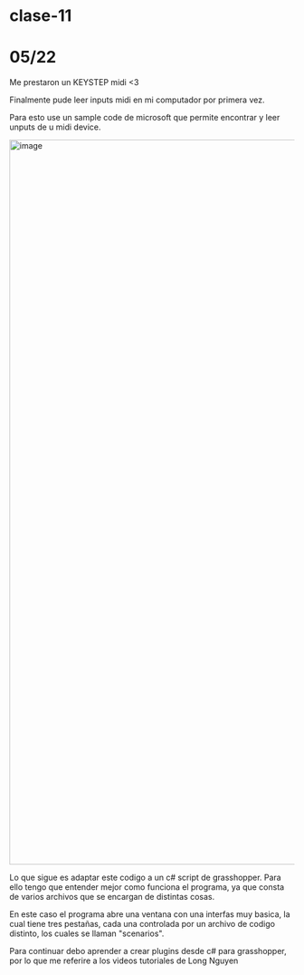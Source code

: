 # clase-11
# 05/22

Me prestaron un KEYSTEP midi <3

Finalmente pude leer inputs midi en mi computador por primera vez.

Para esto use un sample code de microsoft que permite encontrar y leer unputs de u midi device.

<img width="1280" alt="image" src="https://github.com/MarcialLeaplaza/dis145/assets/165319963/cc3b3398-bc87-4228-b3b3-6f176543b553">

Lo que sigue es adaptar este codigo a un c# script de grasshopper. Para ello tengo que entender mejor como funciona el programa, ya que consta de varios archivos que se encargan de distintas cosas.

En este caso el programa abre una ventana con una interfas muy basica, la cual tiene tres pestañas, cada una controlada por un archivo de codigo distinto, los cuales se llaman "scenarios".

Para continuar debo aprender a crear plugins desde c# para grasshopper, por lo que me referire a los videos tutoriales de Long Nguyen


